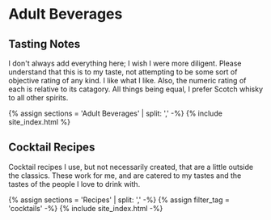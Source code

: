 # Adult Beverages

## Tasting Notes

I don't always add everything here; I wish I were more diligent. Please understand that this is to my taste, not attempting to be some sort of objective rating of any kind. I like what I like. Also, the numeric rating of each is relative to its catagory. All things being equal, I prefer Scotch whisky to all other spirits.

{% assign sections = 'Adult Beverages' | split: ',' -%}
{% include site_index.html %}

## Cocktail Recipes

Cocktail recipes I use, but not necessarily created, that are a little outside the classics. These work for me, and are catered to my tastes and the tastes of the people I love to drink with. 

{% assign sections = 'Recipes' | split: ',' -%}
{% assign filter_tag = 'cocktails' -%}
{% include site_index.html -%}

